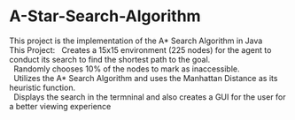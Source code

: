 # A-Star-Search-Algorithm
<html>
This project is the implementation of the A* Search Algorithm in Java</br>
This Project: &nbsp; Creates a 15x15 environment (225 nodes) for the agent to conduct its search to find the shortest path to the goal.</br>
              &nbsp; Randomly chooses 10% of the nodes to mark as inaccessible.</br>
              &nbsp; Utilizes the A* Search Algorithm and uses the Manhattan Distance as its heuristic function. </br>
              &nbsp; Displays the search in the termninal and also creates a GUI for the user for a better viewing experience</br>
</html>                    



